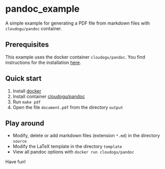 # pandoc_example
A simple example for generating a PDF file from markdown files with `cloudogu/pandoc` container.

## Prerequisites
This example uses the docker container `cloudogu/pandoc`. You find instructions for the installation [here](https://github.com/cloudogu/docker-pandoc).

## Quick start
1. Install [docker](https://www.docker.com/get-docker)
2. Install container [cloudogu/pandoc](https://github.com/cloudogu/docker-pandoc)
3. Run `make pdf`
4. Open the file `document.pdf` from the directory `output`

## Play around
* Modify, delete or add markdown files (extension `*.md`) in the directory `source`
* Modify the LaTeX template in the directory `template`
* View all pandoc options with `docker run cloudogu/pandoc`

Have fun!

